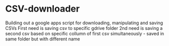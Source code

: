 # CSV-downloader
Building out a google apps script for downloading, manipulating and saving CSVs
First need is saving csv to specific gdrive folder
2nd need is saving a second csv based on specific collumn of first csv simultaneously - saved in same folder but with different name
